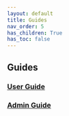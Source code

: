 ```yaml
---
layout: default
title: Guides
nav_order: 5
has_children: True
has_toc: false
---
```


## Guides

### [User Guide](/docs/Guides/UserGuide/Intro.md)


### [Admin Guide](/docs/Guides/AdminGuide/Intro.md)